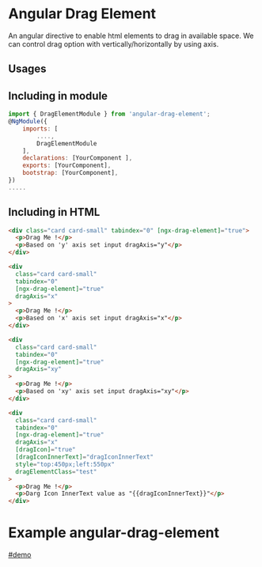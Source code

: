 # Angular Drag Element

An angular directive to enable html elements to drag in available space. We can control drag option with vertically/horizontally by using axis.

## Usages

## Including in module

```js
import { DragElementModule } from 'angular-drag-element';
@NgModule({
    imports: [
        ....,
        DragElementModule
    ],
    declarations: [YourComponent ],
    exports: [YourComponent],
    bootstrap: [YourComponent],
})
.....


```

## Including in HTML

```html
<div class="card card-small" tabindex="0" [ngx-drag-element]="true">
  <p>Drag Me !</p>
  <p>Based on 'y' axis set input dragAxis="y"</p>
</div>
```

```html
<div
  class="card card-small"
  tabindex="0"
  [ngx-drag-element]="true"
  dragAxis="x"
>
  <p>Drag Me !</p>
  <p>Based on 'x' axis set input dragAxis="x"</p>
</div>
```

```html
<div
  class="card card-small"
  tabindex="0"
  [ngx-drag-element]="true"
  dragAxis="xy"
>
  <p>Drag Me !</p>
  <p>Based on 'xy' axis set input dragAxis="xy"</p>
</div>
```

```html
<div
  class="card card-small"
  tabindex="0"
  [ngx-drag-element]="true"
  dragAxis="x"
  [dragIcon]="true"
  [dragIconInnerText]="dragIconInnerText"
  style="top:450px;left:550px"
  dragElementClass="test"
>
  <p>Drag Me !</p>
  <p>Darg Icon InnerText value as "{{dragIconInnerText}}"</p>
</div>
```

# Example angular-drag-element

[#demo](https://github.com/hemanth-n-govindan/angular-drag-element)
